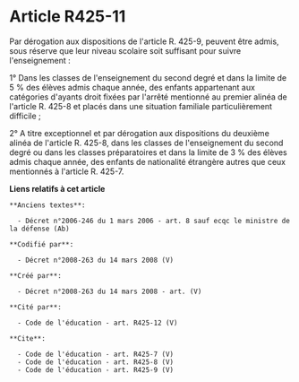# Article R425-11

Par dérogation aux dispositions de l'article R. 425-9, peuvent être admis, sous réserve que leur niveau scolaire soit
suffisant pour suivre l'enseignement : 

1° Dans les classes de l'enseignement du second degré et dans la limite de 5 % des élèves admis chaque année, des enfants
appartenant aux catégories d'ayants droit fixées par l'arrêté mentionné au premier alinéa de l'article R. 425-8 et placés
dans une situation familiale particulièrement difficile ; 

2° A titre exceptionnel et par dérogation aux dispositions du deuxième alinéa de l'article R. 425-8, dans les classes de
l'enseignement du second degré ou dans les classes préparatoires et dans la limite de 3 % des élèves admis chaque année, des
enfants de nationalité étrangère autres que ceux mentionnés à l'article R. 425-7.

**Liens relatifs à cet article**

	**Anciens textes**:

	  - Décret n°2006-246 du 1 mars 2006 - art. 8 sauf ecqc le ministre de la défense (Ab)

	**Codifié par**:

	  - Décret n°2008-263 du 14 mars 2008 (V)

	**Créé par**:

	  - Décret n°2008-263 du 14 mars 2008 - art. (V)

	**Cité par**:

	  - Code de l'éducation - art. R425-12 (V)

	**Cite**:

	  - Code de l'éducation - art. R425-7 (V)
	  - Code de l'éducation - art. R425-8 (V)
	  - Code de l'éducation - art. R425-9 (V)
